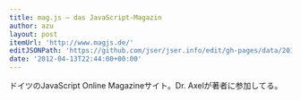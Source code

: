 ```yaml
---
title: mag.js – das JavaScript-Magazin
author: azu
layout: post
itemUrl: 'http://www.magjs.de/'
editJSONPath: 'https://github.com/jser/jser.info/edit/gh-pages/data/2012/04/index.json'
date: '2012-04-13T22:44:00+00:00'
---
```

ドイツのJavaScript Online Magazineサイト。Dr. Axelが著者に参加してる。
